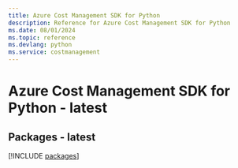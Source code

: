 ```yaml
---
title: Azure Cost Management SDK for Python
description: Reference for Azure Cost Management SDK for Python
ms.date: 08/01/2024
ms.topic: reference
ms.devlang: python
ms.service: costmanagement
---
```

# Azure Cost Management SDK for Python - latest
## Packages - latest
[!INCLUDE [packages](cost-management-index.md)]